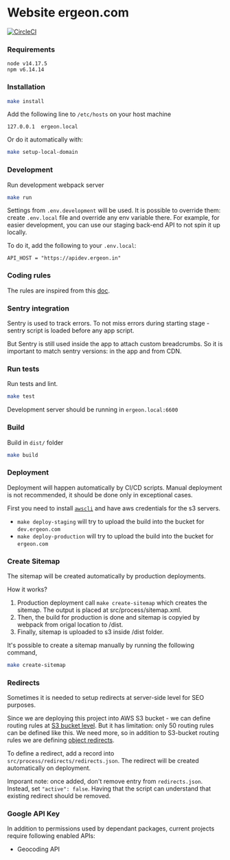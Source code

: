 # Website ergeon.com

[![CircleCI](https://circleci.com/gh/ergeon/website/tree/develop.svg?style=shield&circle-token=e57a10563d37a3aaa49ec37fdd3c85d343563100)](https://circleci.com/gh/ergeon/website/tree/develop)

### Requirements
```
node v14.17.5
npm v6.14.14
```

### Installation

```bash
make install
```

Add the following line to `/etc/hosts` on your host machine

```
127.0.0.1  ergeon.local
```

Or do it automatically with:

```bash
make setup-local-domain
```

### Development

Run development webpack server

```bash
make run
```

Settings from `.env.development` will be used.
It is possible to override them: create `.env.local` file and override any env variable there.
For example, for easier development, you can use our staging back-end API to not spin it up locally.

To do it, add the following to your `.env.local`:

```
API_HOST = "https://apidev.ergeon.in"
```

### Coding rules

The rules are inspired from this [doc](https://github.com/airbnb/javascript/tree/master/react).

### Sentry integration

Sentry is used to track errors. To not miss errors during starting stage - sentry script
is loaded before any app script.

But Sentry is still used inside the app to attach custom breadcrumbs. So it is important to match sentry versions: in the app and from CDN.

### Run tests
Run tests and lint.

```bash
make test
```

Development server should be running in `ergeon.local:6600`

### Build
Build in `dist/` folder

```bash
make build
```

### Deployment

Deployment will happen automatically by CI/CD scripts. Manual deployment is not recommended, it should be done only in exceptional cases.

First you need to install [`awscli`](https://docs.aws.amazon.com/cli/latest/userguide/install-cliv1.html) and have aws credentials for the s3 servers.

* `make deploy-staging` will try to upload the build into the bucket for `dev.ergeon.com`
* `make deploy-production` will try to upload the build into the bucket for `ergeon.com`

### Create Sitemap

The sitemap will be created automatically by production deployments.

How it works?
1. Production deployment call `make create-sitemap` which creates the sitemap.
The output is placed at src/process/sitemap.xml.
2. Then, the build for production is done and sitemap is copyied by webpack from origal location to /dist.
3. Finally, sitemap is uploaded to s3 inside /dist folder.

It's possible to create a sitemap manually by running the following command,

```bash
make create-sitemap
```

### Redirects

Sometimes it is needed to setup redirects at server-side level for SEO purposes.

Since we are deploying this project into AWS S3 bucket - we can define routing rules at [S3 bucket level](https://github.com/ergeon/infrastructure/blob/master/ergeon.com-landing/routing_rules.json).
But it has limitation: only 50 routing rules can be defined like this. We need more, so in addition to S3-bucket routing rules we are defining [object redirects](https://docs.aws.amazon.com/AmazonS3/latest/dev/how-to-page-redirect.html#advanced-conditional-redirects).


To define a redirect, add a record into `src/process/redirects/redirects.json`. The redirect will be created automatically on deployment.


Imporant note: once added, don't remove entry from `redirects.json`. Instead, set `"active": false`. Having that the script can understand that existing redirect should be removed.

### Google API Key
In addition to permissions used by dependant packages, current projects require following enabled APIs:
- Geocoding API

